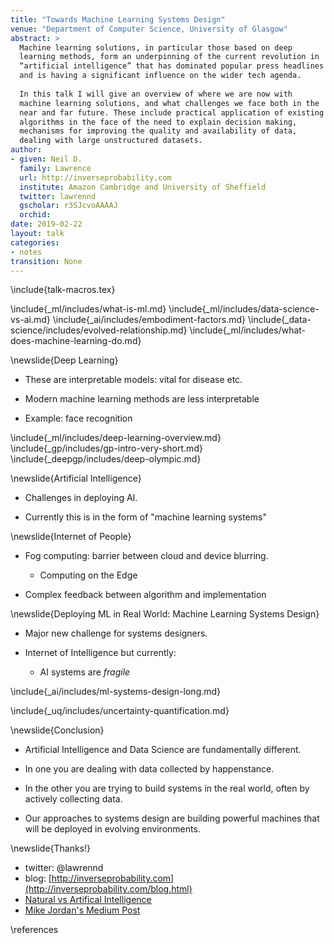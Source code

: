```yaml
---
title: "Towards Machine Learning Systems Design"
venue: "Department of Computer Science, University of Glasgow"
abstract: >
  Machine learning solutions, in particular those based on deep
  learning methods, form an underpinning of the current revolution in
  “artificial intelligence” that has dominated popular press headlines
  and is having a significant influence on the wider tech agenda.
  
  In this talk I will give an overview of where we are now with
  machine learning solutions, and what challenges we face both in the
  near and far future. These include practical application of existing
  algorithms in the face of the need to explain decision making,
  mechanisms for improving the quality and availability of data,
  dealing with large unstructured datasets.
author:
- given: Neil D.
  family: Lawrence
  url: http://inverseprobability.com
  institute: Amazon Cambridge and University of Sheffield
  twitter: lawrennd
  gscholar: r3SJcvoAAAAJ
  orchid: 
date: 2019-02-22
layout: talk
categories:
- notes
transition: None
---
```


\include{talk-macros.tex}

\include{_ml/includes/what-is-ml.md}
\include{_ml/includes/data-science-vs-ai.md}
\include{_ai/includes/embodiment-factors.md}
\include{_data-science/includes/evolved-relationship.md}
\include{_ml/includes/what-does-machine-learning-do.md}

\newslide{Deep Learning}

* These are interpretable models: vital for disease etc.

* Modern machine learning methods are less interpretable

* Example: face recognition

\include{_ml/includes/deep-learning-overview.md}
\include{_gp/includes/gp-intro-very-short.md}
\include{_deepgp/includes/deep-olympic.md}

<!-- \include{_data-science/includes/a-time-for-professionalisation.md} -->
<!-- \include{_data-science/includes/the-data-crisis.md} -->

<!-- ### Rest of this Talk: Two Areas of Focus  -->

<!-- * Reusability of Data -->

<!-- * Deployment of Machine Learning Systems -->

<!-- ### Rest of this Talk: Two Areas of Focus  -->

<!-- * <s>Reusability of Data</s> -->

<!-- * Deployment of Machine Learning Systems -->

<!--\include{_data-science/includes/data-readiness-levels.md}-->

\newslide{Artificial Intelligence}

* Challenges in deploying AI.

* Currently this is in the form of "machine learning systems"

\newslide{Internet of People}

* Fog computing: barrier between cloud and device blurring.
    * Computing on the Edge

* Complex feedback between algorithm and implementation
  
\newslide{Deploying ML in Real World: Machine Learning Systems Design}

* Major new challenge for systems designers.

* Internet of Intelligence but currently:
	* AI systems are *fragile*

\include{_ai/includes/ml-systems-design-long.md}

\include{_uq/includes/uncertainty-quantification.md}

\newslide{Conclusion}

* Artificial Intelligence and Data Science are fundamentally different.

* In one you are dealing with data collected by happenstance.

* In the other you are trying to build systems in the real world, often by actively collecting data.

* Our approaches to systems design are building powerful machines that
will be deployed in evolving environments.


\newslide{Thanks!}

* twitter: \@lawrennd
* blog: [http://inverseprobability.com](http://inverseprobability.com/blog.html)
* [Natural vs Artifical Intelligence](http://inverseprobability.com/2018/02/06/natural-and-artificial-intelligence)
* [Mike Jordan's Medium Post](https://medium.com/@mijordan3/artificial-intelligence-the-revolution-hasnt-happened-yet-5e1d5812e1e7)

\references
